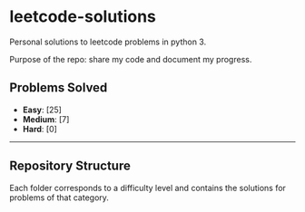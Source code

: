 # leetcode-solutions

Personal solutions to leetcode problems in python 3.

Purpose of the repo: share my code and document my progress.

## Problems Solved

- **Easy**: [25]  <!-- Placeholder for Easy problems count -->
- **Medium**: [7] <!-- Placeholder for Medium problems count -->
- **Hard**: [0]   <!-- Placeholder for Hard problems count -->

---

## Repository Structure

Each folder corresponds to a difficulty level and contains the solutions for problems of that category.


